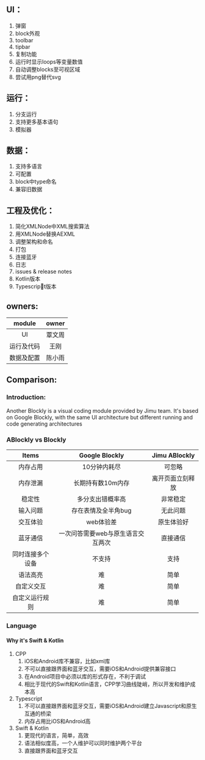 ## UI：
1. 弹窗
1. block外观
3. toolbar
4. tipbar
5. 复制功能
6. 运行时显示loops等变量数值
7. 自动调整blocks至可视区域
8. 尝试用png替代svg
## 运行：
1. 分支运行
2. 支持更多基本语句
3. 模拟器
## 数据：
1. 支持多语言
1. 可配置
1. block中type命名
10. 兼容旧数据
## 工程及优化：
1. 简化XMLNode中XML搜索算法
2. 用XMLNode替换AEXML
2. 调整架构和命名
3. 打包
4. 连接蓝牙
13. 日志
14. issues & release notes
5. Kotlin版本
6. Typescript版本

## owners:
|module|owner|
|:-:|:-:|
|UI|覃文周|
|运行及代码|王刚|
|数据及配置|陈小雨|

## Comparison:
### Introduction:
Another Blockly is a visual coding module provided by Jimu team. It's based on Google Blockly, with the same UI architecture but different running and code generating architectures

### ABlockly vs Blockly

|Items|Google Blockly|Jimu ABlockly|
|:-:|:-:|:-:|
|内存占用|10分钟内耗尽|可忽略|
|内存泄漏|长期持有数10m内存|离开页面立刻释放|
|稳定性|多分支出错概率高|非常稳定|
|输入问题|存在表情及全半角bug|无此问题|
|交互体验|web体验差|原生体验好|
|蓝牙通信|一次问答需要web与原生语言交互两次|直接通信|
|同时连接多个设备|不支持|支持|
|语法高亮|难|简单|
|自定义交互|难|简单|
|自定义运行规则|难|简单|

### Language
#### Why it's Swift & Kotlin
1. CPP
    1. iOS和Android库不兼容，比如xml库
    2. 不可以直接跟界面和蓝牙交互，需要iOS和Android提供兼容接口
    3. 在Android项目中必须以库的形式存在，不利于调试
    4. 相比于现代的Swift和Kotlin语言，CPP学习曲线陡峭，所以开发和维护成本高
2. Typescript
    1. 不可以直接跟界面和蓝牙交互，需要iOS和Android建立Javascript和原生互通的桥梁
    2. 内存占用比iOS和Android高
3. Swift & Kotlin
    1. 更现代的语言，简单，高效
    2. 语法相似度高，一个人维护可以同时维护两个平台
    3. 直接跟界面和蓝牙交互
